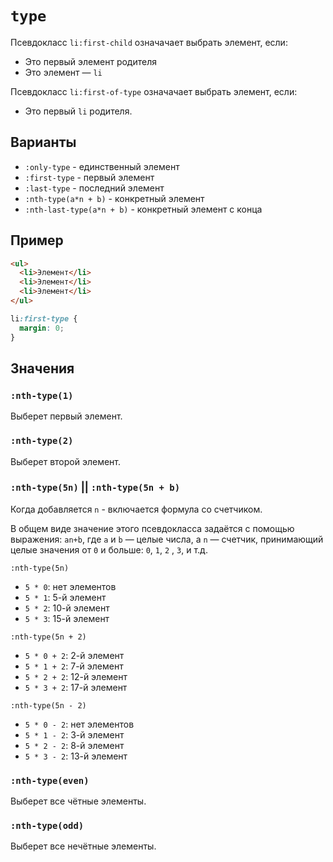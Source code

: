 # `type`

Псевдокласс `li:first-child` означачает выбрать элемент, если:

- Это первый элемент родителя
- Это элемент — `li`

Псевдокласс `li:first-of-type` означачает выбрать элемент, если:

- Это первый `li` родителя.

## Варианты

- `:only-type` - единственный элемент
- `:first-type` - первый элемент
- `:last-type` - последний элемент
- `:nth-type(a*n + b)` - конкретный элемент
- `:nth-last-type(a*n + b)` - конкретный элемент с конца

## Пример

```html
<ul>
  <li>Элемент</li>
  <li>Элемент</li>
  <li>Элемент</li>
</ul>
```

```css
li:first-type {
  margin: 0;
}
```

## Значения

### `:nth-type(1)`

Выберет первый элемент.

### `:nth-type(2)`

Выберет второй элемент.

### `:nth-type(5n)` || `:nth-type(5n + b)`

Когда добавляется `n` - включается формула со счетчиком.

В общем виде значение этого псевдокласса задаётся с помощью выражения: `an+b`, где `a` и `b` — целые числа, а `n` — счетчик, принимающий целые значения от `0` и больше: `0`, `1`, `2` , `3`, и т.д.

`:nth-type(5n)`

- `5 * 0`: нет элементов
- `5 * 1`: 5-й элемент
- `5 * 2`: 10-й элемент
- `5 * 3`: 15-й элемент

`:nth-type(5n + 2)`

- `5 * 0 + 2`: 2-й элемент
- `5 * 1 + 2`: 7-й элемент
- `5 * 2 + 2`: 12-й элемент
- `5 * 3 + 2`: 17-й элемент

`:nth-type(5n - 2)`

- `5 * 0 - 2`: нет элементов
- `5 * 1 - 2`: 3-й элемент
- `5 * 2 - 2`: 8-й элемент
- `5 * 3 - 2`: 13-й элемент

### `:nth-type(even)`

Выберет все чётные элементы.

### `:nth-type(odd)`

Выберет все нечётные элементы.
